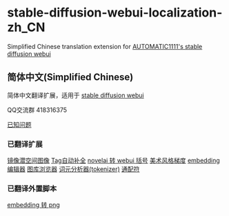 # stable-diffusion-webui-localization-zh_CN
Simplified Chinese translation extension for [AUTOMATIC1111's stable diffusion webui](https://github.com/AUTOMATIC1111/stable-diffusion-webui)

## 简体中文(Simplified Chinese)
简体中文翻译扩展，适用于 [stable diffusion webui](https://github.com/AUTOMATIC1111/stable-diffusion-webui)

QQ交流群 418316375

[已知问题](Known-Bug.md)

### 已翻译扩展
[镜像潜空间图像](https://github.com/dfaker/SD-latent-mirroring)
[Tag自动补全](https://github.com/DominikDoom/a1111-sd-webui-tagcomplete)
[novelai 转 webui 括号](https://github.com/animerl/novelai-2-local-prompt)
[美术风格梯度](https://github.com/AUTOMATIC1111/stable-diffusion-webui-aesthetic-gradients)
[embedding 编辑器](https://github.com/CodeExplode/stable-diffusion-webui-embedding-editor)
[图库浏览器](https://github.com/yfszzx/stable-diffusion-webui-images-browser)
[词元分析器(tokenizer)](https://github.com/AUTOMATIC1111/stable-diffusion-webui-tokenizer)
[通配符](https://github.com/AUTOMATIC1111/stable-diffusion-webui-wildcards)

### 已翻译外置脚本
[embedding 转 png](https://github.com/dfaker/embedding-to-png-script)
